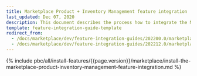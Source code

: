 ```yaml
---
title: Marketplace Product + Inventory Management feature integration
last_updated: Dec 07, 2020
description: This document describes the process how to integrate the Marketplace Product + Inventory Management feature into a Spryker project.
template: feature-integration-guide-template
redirect_from:
  - /docs/marketplace/dev/feature-integration-guides/202200.0/marketplace-product-inventory-management-feature-integration.html
  - /docs/marketplace/dev/feature-integration-guides/202212.0/marketplace-product-inventory-management-feature-integration.html
---
```


{% include pbc/all/install-features/{{page.version}}/marketplace/install-the-marketplace-product-inventory-management-feature-integration.md %} <!-- To edit, see /_includes/pbc/all/install-features/202212.0/marketplace/install-the-marketplace-product-inventory-management-feature-integration.md -->
